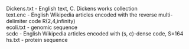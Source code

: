 Dickens.txt - English text, C. Dickens works collection\
text.enc - English Wikipedia articles encoded with the reverse multi-delimiter code R(2,4,infinity)\
ecoli.txt - genomic sequence\
scdc - English Wikipedia articles encoded with (s, c)-dense code, S=164\
hs.txt - protein sequence
